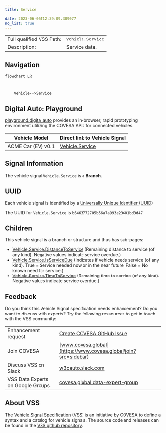 ```yaml
---
title: Service

date: 2023-06-05T12:39:09.309077
no_list: true
---
```



| | |
|---|---|
| Full qualified VSS Path: | `Vehicle.Service` |
| Description: | Service data. |

## Navigation

```mermaid
flowchart LR



    Vehicle-->Service

```


## Digital Auto: Playground

[playground.digital.auto](http://digital.auto) provides an in-browser, rapid prototyping environment utilizing the COVESA APIs for connected vehicles. 

| Vehicle Model | Direct link to Vehicle Signal |
|---|---|
| ACME Car (EV) v0.1 | [Vehicle.Service](https://digitalauto.netlify.app/model/STLWzk1WyqVVLbfymb4f/cvi/list/Vehicle.Service/) |


## Signal Information




The vehicle signal `Vehicle.Service` is a **Branch**.





## UUID

Each vehicle signal is identified by a [Universally Unique Identifier (UUID](https://en.wikipedia.org/wiki/Universally_unique_identifier))

The UUID for `Vehicle.Service` is `b6463772705b56a7a993e23601bd3d47`

## Children

This vehicle signal is a branch or structure and thus has sub-pages:

- [Vehicle.Service.DistanceToService](distancetoservice/) (Remaining distance to service (of any kind). Negative values indicate service overdue.)
- [Vehicle.Service.IsServiceDue](isservicedue/) (Indicates if vehicle needs service (of any kind). True = Service needed now or in the near future. False = No known need for service.)
- [Vehicle.Service.TimeToService](timetoservice/) (Remaining time to service (of any kind). Negative values indicate service overdue.)


## Feedback

Do you think this Vehicle Signal specification needs enhancement? Do you want to discuss with experts? Try the following ressources to get in touch with the VSS community:

| | |
|---|---|
| Enhancement request | [Create COVESA GitHub Issue](https://github.com/COVESA/vehicle_signal_specification/issues/new?body=Please+describe+your+feedback&title=Signal+feedback+Vehicle.Service) |
| Join COVESA | [www.covesa.global](https://www.covesa.global/join?src=sidebar) |
| Discuss VSS on Slack | [w3cauto.slack.com](http://w3cauto.slack.com/) |
| VSS Data Experts on Google Groups | [covesa.global data-expert-group](https://groups.google.com/a/covesa.global/g/data-expert-group) |

## About VSS

The [Vehicle Signal Specification](https://covesa.github.io/vehicle_signal_specification/) (VSS)
is an initiative by COVESA to define a syntax and a catalog for vehicle signals.
The source code and releases can be found in the [VSS github repository](https://github.com/COVESA/vehicle_signal_specification).


